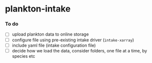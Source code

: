 # plankton-intake

### To do

- [ ] upload plankton data to online storage
- [ ] configure file using pre-existing intake driver (`intake-xarray`)
- [ ] include yaml file (intake configuration file)
- [ ] decide how we load the data, consider folders, one file at a time, by species etc
